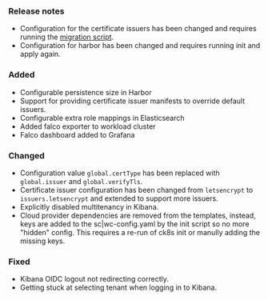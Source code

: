 ### Release notes

- Configuration for the certificate issuers has been changed and requires running the [migration script](migration/v0.6.x-v0.7.x/migrate-issuer-config.sh).
- Configuration for harbor has been changed and requires running init and apply again.

### Added

- Configurable persistence size in Harbor
- Support for providing certificate issuer manifests to override default issuers.
- Configurable extra role mappings in Elasticsearch
- Added falco exporter to workload cluster
- Falco dashboard added to Grafana

### Changed

- Configuration value `global.certType` has been replaced with `global.issuer` and `global.verifyTls`.
- Certificate issuer configuration has been changed from `letsencrypt` to `issuers.letsencrypt` and extended to support more issuers.
- Explicitly disabled multitenancy in Kibana.
- Cloud provider dependencies are removed from the templates, instead, keys are added to the sc|wc-config.yaml by the init script so no more "hidden" config. This requires a re-run of ck8s init or manully adding the missing keys.

### Fixed

- Kibana OIDC logout not redirecting correctly.
- Getting stuck at selecting tenant when logging in to Kibana.
